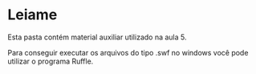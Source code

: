 # Leiame

Esta pasta contém material auxiliar utilizado na aula 5.

Para conseguir executar os arquivos do tipo .swf no windows você pode utilizar o programa Ruffle.

